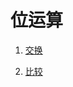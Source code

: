 # 位运算

1. [交换](https://github.com/MrQuJL/nowcoder-algorithm-typical/blob/master/位运算/01_交换.java "交换")

2. [比较](https://github.com/MrQuJL/nowcoder-algorithm-typical/blob/master/位运算/02_比较ab大小.java "比较")



